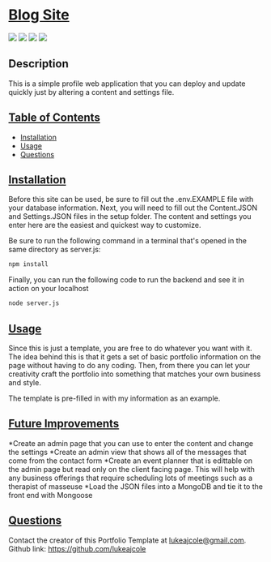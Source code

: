 # <ins>Blog Site</ins>
![](https://img.shields.io/badge/JavaScript-323330?style=for-the-badge&logo=javascript&logoColor=F7DF1E)
![](https://img.shields.io/badge/Node.js-43853D?style=for-the-badge&logo=node.js&logoColor=white)
![](https://img.shields.io/badge/MySQL-00000F?style=for-the-badge&logo=mysql&logoColor=white)
![](https://img.shields.io/badge/Express.js-404D59?style=for-the-badge)
## Description

This is a simple profile web application that you can deploy and update quickly just by altering a content and settings file.

## <ins>Table of Contents</ins>
- [Installation](#installation)
- [Usage](#usage)
- [Questions](#questions)

## <ins>Installation</ins>

Before this site can be used, be sure to fill out the .env.EXAMPLE file with your database information. Next, you will need to fill out the Content.JSON and Settings.JSON files in the setup folder. The content and settings you enter here are the easiest and quickest way to customize. 

Be sure to run the following command in a terminal that's opened in the same directory as server.js:
 ```md
 npm install
 ```
Finally, you can run the following code to run the backend and see it in action on your localhost

 ```md
node server.js
 ```

## <ins>Usage</ins>

Since this is just a template, you are free to do whatever you want with it. The idea behind this is that it gets a set of basic portfolio information on the page without having to do any coding. Then, from there you can let your creativity craft the portfolio into something that matches your own business and style.

The template is pre-filled in with my information as an example.

## <ins>Future Improvements</ins>

*Create an admin page that you can use to enter the content and change the settings
*Create an admin view that shows all of the messages that come from the contact form
*Create an event planner that is edittable on the admin page but read only on the client facing page. This will help with any business offerings that require scheduling lots of meetings such as a therapist of masseuse
*Load the JSON files into a MongoDB and tie it to the front end with Mongoose 

## <ins>Questions</ins>
Contact the creator of this Portfolio Template at lukeajcole@gmail.com. Github link: https://github.com/lukeajcole


